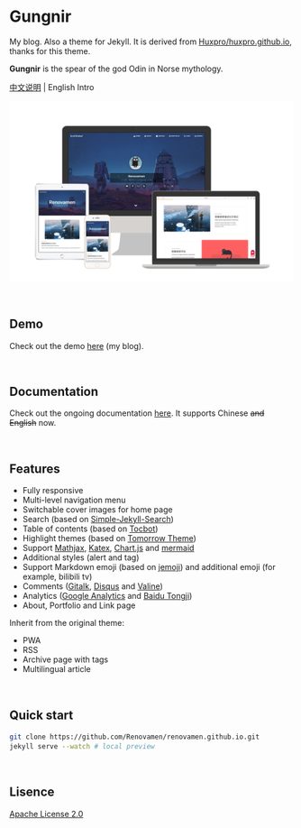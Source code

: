 # Gungnir

My blog. Also a theme for Jekyll. It is derived from [Huxpro/huxpro.github.io](https://github.com/Huxpro/huxpro.github.io), thanks for this theme.

**Gungnir** is the spear of the god Odin in Norse mythology.

[中文说明](README-CH.md) | English Intro

![preview](docs/preview.jpg)

&nbsp;

## Demo

Check out the demo [here](https://renovamen.ink/) (my blog).

&nbsp;

## Documentation

Check out the ongoing documentation [here](https://renovamen.ink/theme/). It supports Chinese ~~and English~~ now.

&nbsp;

## Features

- Fully responsive
- Multi-level navigation menu
- Switchable cover images for home page
- Search (based on [Simple-Jekyll-Search](https://github.com/christian-fei/Simple-Jekyll-Search))
- Table of contents (based on [Tocbot](https://github.com/tscanlin/tocbot))
- Highlight themes (based on [Tomorrow Theme](https://github.com/chriskempson/tomorrow-theme))
- Support [Mathjax](https://github.com/mathjax/MathJax), [Katex](https://github.com/KaTeX/KaTeX), [Chart.js](https://github.com/chartjs/Chart.js) and [mermaid](https://github.com/mermaid-js/mermaid)
- Additional styles (alert and tag)
- Support Markdown emoji (based on [jemoji](https://github.com/jekyll/jemoji)) and additional emoji (for example, bilibili tv)
- Comments ([Gitalk](https://github.com/gitalk/gitalk), [Disqus](https://disqus.com/) and [Valine](https://github.com/xCss/Valine))
- Analytics ([Google Analytics](https://analytics.google.com/) and [Baidu Tongji](https://tongji.baidu.com/))
- About, Portfolio and Link page

Inherit from the original theme:

- PWA
- RSS
- Archive page with tags
- Multilingual article

&nbsp;

## Quick start

```bash
git clone https://github.com/Renovamen/renovamen.github.io.git
jekyll serve --watch # local preview
```

&nbsp;

## Lisence

[Apache License 2.0](https://www.apache.org/licenses/LICENSE-2.0)